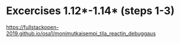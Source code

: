# Excercises 1.12*-1.14* (steps 1-3)
https://fullstackopen-2019.github.io/osa1/monimutkaisempi_tila_reactin_debuggaus
